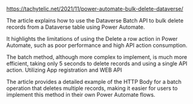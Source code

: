 https://tachytelic.net/2021/11/power-automate-bulk-delete-dataverse/

The article explains how to use the Dataverse Batch API to bulk delete records from a Dataverse table using Power Automate. 

It highlights the limitations of using the Delete a row action in Power Automate, such as poor performance and high API action consumption. 

The batch method, although more complex to implement, is much more efficient, taking only 5 seconds to delete records and using a single API action. Utilizing App registration and WEB API

The article provides a detailed example of the HTTP Body for a batch operation that deletes multiple records, making it easier for users to implement this method in their own Power Automate flows.